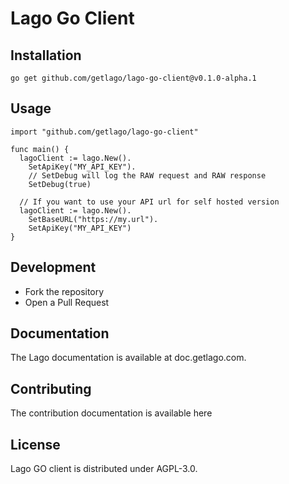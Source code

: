 # Lago Go Client
## Installation

```shell
go get github.com/getlago/lago-go-client@v0.1.0-alpha.1
```

## Usage

```golang
import "github.com/getlago/lago-go-client"

func main() {
  lagoClient := lago.New().
    SetApiKey("MY_API_KEY").
    // SetDebug will log the RAW request and RAW response
    SetDebug(true)

  // If you want to use your API url for self hosted version
  lagoClient := lago.New().
    SetBaseURL("https://my.url").
    SetApiKey("MY_API_KEY")
}
```

## Development

- Fork the repository
- Open a Pull Request 

## Documentation
The Lago documentation is available at doc.getlago.com.

## Contributing
The contribution documentation is available here

## License
Lago GO client is distributed under AGPL-3.0.